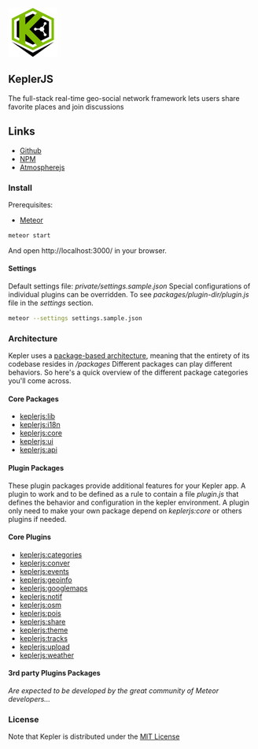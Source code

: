 ![KeplerJs](./keplerjs.png) 

## KeplerJS

The full-stack real-time geo-social network framework
lets users share favorite places and join discussions

## Links

* [Github](https://github.com/Keplerjs)
* [NPM](https://www.npmjs.com/org/keplerjs)
* [Atmospherejs](https://atmospherejs.com/keplerjs)

### Install

Prerequisites:

* [Meteor](https://www.meteor.com/install)

```sh
meteor start
```

And open http://localhost:3000/ in your browser.

#### Settings
Default settings file: *private/settings.sample.json*
Special configurations of individual plugins can be overridden.
To see *packages/plugin-dir/plugin.js* file in the *settings* section.

```sh
meteor --settings settings.sample.json 
```

### Architecture

Kepler uses a [package-based architecture](http://experimentsinmeteor.com/package-based-architecture/), meaning that the entirety of its codebase resides in */packages*
Different packages can play different behaviors. So here's a quick overview of the different package categories you'll come across. 

#### Core Packages

* [keplerjs:lib](packages/keplerjs-lib/README.md)
* [keplerjs:i18n](packages/keplerjs-i18n/README.md)
* [keplerjs:core](packages/keplerjs-core/README.md)
* [keplerjs:ui](packages/keplerjs-ui/README.md)
* [keplerjs:api](packages/keplerjs-api/README.md)

#### Plugin Packages

These plugin packages provide additional features for your Kepler app.
A plugin to work and to be defined as a rule to contain a file *plugin.js* that defines the behavior and configuration in the kepler environment.
A plugin only need to make your own package depend on *keplerjs:core* or others plugins if needed.

#### Core Plugins

* [keplerjs:categories](packages/keplerjs-categories/README.md)
* [keplerjs:conver](packages/keplerjs-conver/README.md)
* [keplerjs:events](packages/keplerjs-events/README.md)
* [keplerjs:geoinfo](packages/keplerjs-geoinfo/README.md)
* [keplerjs:googlemaps](packages/keplerjs-googlemaps/README.md)
* [keplerjs:notif](packages/keplerjs-notif/README.md)
* [keplerjs:osm](packages/keplerjs-osm/README.md)
* [keplerjs:pois](packages/keplerjs-pois/README.md)
* [keplerjs:share](packages/keplerjs-share/README.md)
* [keplerjs:theme](packages/keplerjs-theme/README.md)
* [keplerjs:tracks](packages/keplerjs-tracks/README.md)
* [keplerjs:upload](packages/keplerjs-upload/README.md)
* [keplerjs:weather](packages/keplerjs-weather/README.md)

####  3rd party Plugins Packages

*Are expected to be developed by the great community of Meteor developers...*

### License
Note that Kepler is distributed under the [MIT License](http://opensource.org/licenses/MIT)